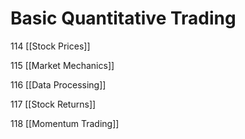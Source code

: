 # Basic Quantitative Trading

114 [[Stock Prices]]

115 [[Market Mechanics]]

116 [[Data Processing]]

117 [[Stock Returns]]

118 [[Momentum Trading]]